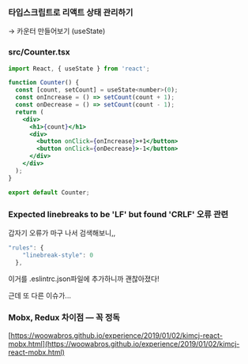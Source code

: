 ### 타입스크립트로 리액트 상태 관리하기

→ 카운터 만들어보기 (useState)

### src/Counter.tsx

```jsx
import React, { useState } from 'react';

function Counter() {
  const [count, setCount] = useState<number>(0);
  const onIncrease = () => setCount(count + 1);
  const onDecrease = () => setCount(count - 1);
  return (
    <div>
      <h1>{count}</h1>
      <div>
        <button onClick={onIncrease}>+1</button>
        <button onClick={onDecrease}>-1</button>
      </div>
    </div>
  );
}

export default Counter;
``` 

### Expected linebreaks to be 'LF' but found 'CRLF' 오류 관련

갑자기 오류가 마구 나서 검색해보니,,

```jsx
"rules": {
    "linebreak-style": 0
  },
```

이거를 .eslintrc.json파일에 추가하니까 괜찮아졌다!

근데 또 다른 이슈가... 
 
### Mobx, Redux 차이점 — 꼭 정독

[https://woowabros.github.io/experience/2019/01/02/kimcj-react-mobx.html](https://woowabros.github.io/experience/2019/01/02/kimcj-react-mobx.html)

